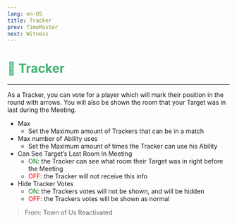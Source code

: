 ```yaml
---
lang: en-US
title: Tracker
prev: TimeMaster
next: Witness
---
```


# <font color="#3cb371">🐾 <b>Tracker</b></font> <Badge text="Support" type="tip" vertical="middle"/>
---

As a Tracker, you can vote for a player which will mark their position in the round with arrows. You will also be shown the room that your Target was in last during the Meeting.
* Max
  * Set the Maximum amount of Trackers that can be in a match
* Max number of Ability uses
  * Set the Maximum amount of times the Tracker can use his Ability
* Can See Target’s Last Room In Meeting
  * <font color=green>ON</font>: the Tracker can see what room their Target was in right before the Meeting
  * <font color=red>OFF</font>: the Tracker will not receive this info
* Hide Tracker Votes
  * <font color=green>ON</font>: the Trackers votes will not be shown, and will be hidden
  * <font color=red>OFF</font>: the Trackers votes will be shown as normal

> From: Town of Us Reactivated